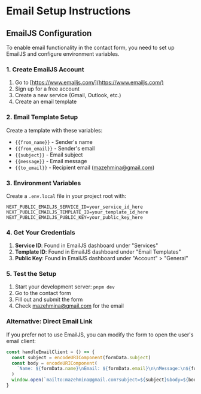 # Email Setup Instructions

## EmailJS Configuration

To enable email functionality in the contact form, you need to set up EmailJS and configure environment variables.

### 1. Create EmailJS Account
1. Go to [https://www.emailjs.com/](https://www.emailjs.com/)
2. Sign up for a free account
3. Create a new service (Gmail, Outlook, etc.)
4. Create an email template

### 2. Email Template Setup
Create a template with these variables:
- `{{from_name}}` - Sender's name
- `{{from_email}}` - Sender's email
- `{{subject}}` - Email subject
- `{{message}}` - Email message
- `{{to_email}}` - Recipient email (mazehmina@gmail.com)

### 3. Environment Variables
Create a `.env.local` file in your project root with:

```
NEXT_PUBLIC_EMAILJS_SERVICE_ID=your_service_id_here
NEXT_PUBLIC_EMAILJS_TEMPLATE_ID=your_template_id_here
NEXT_PUBLIC_EMAILJS_PUBLIC_KEY=your_public_key_here
```

### 4. Get Your Credentials
1. **Service ID**: Found in EmailJS dashboard under "Services"
2. **Template ID**: Found in EmailJS dashboard under "Email Templates"
3. **Public Key**: Found in EmailJS dashboard under "Account" > "General"

### 5. Test the Setup
1. Start your development server: `pnpm dev`
2. Go to the contact form
3. Fill out and submit the form
4. Check mazehmina@gmail.com for the email

### Alternative: Direct Email Link
If you prefer not to use EmailJS, you can modify the form to open the user's email client:

```javascript
const handleEmailClient = () => {
  const subject = encodeURIComponent(formData.subject)
  const body = encodeURIComponent(
    `Name: ${formData.name}\nEmail: ${formData.email}\n\nMessage:\n${formData.message}`
  )
  window.open(`mailto:mazehmina@gmail.com?subject=${subject}&body=${body}`)
}
```
